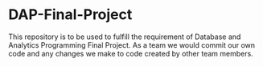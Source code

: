 # DAP-Final-Project
This repository is to be used to fulfill the requirement of Database and Analytics Programming Final Project. As a team we would commit our own code and any changes we make to code created by other team members.
